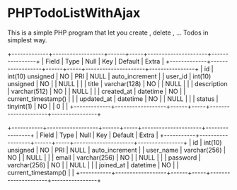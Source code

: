 # PHPTodoListWithAjax
This is a simple PHP program that let you create , delete , ... Todos in simplest way.


+-------------+------------------+------+-----+---------------------+----------------+
| Field       | Type             | Null | Key | Default             | Extra          |
+-------------+------------------+------+-----+---------------------+----------------+
| id          | int(10) unsigned | NO   | PRI | NULL                | auto_increment |
| user_id     | int(10) unsigned | NO   |     | NULL                |                |
| title       | varchar(128)     | NO   |     | NULL                |                |
| description | varchar(512)     | NO   |     | NULL                |                |
| created_at  | datetime         | NO   |     | current_timestamp() |                |
| updated_at  | datetime         | NO   |     | NULL                |                |
| status      | tinyint(1)       | NO   |     | 0                   |                |
+-------------+------------------+------+-----+---------------------+----------------+





+-----------+------------------+------+-----+---------------------+----------------+
| Field     | Type             | Null | Key | Default             | Extra          |
+-----------+------------------+------+-----+---------------------+----------------+
| id        | int(10) unsigned | NO   | PRI | NULL                | auto_increment |
| user_name | varchar(256)     | NO   |     | NULL                |                |
| email     | varchar(256)     | NO   |     | NULL                |                |
| password  | varchar(256)     | NO   |     | NULL                |                |
| joined_at | datetime         | NO   |     | current_timestamp() |                |
+-----------+------------------+------+-----+---------------------+----------------+